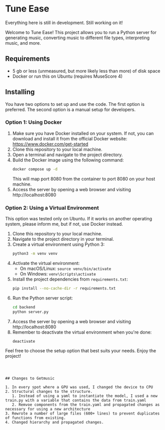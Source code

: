 # Tune Ease

Everything here is still in development. Still working on it!

Welcome to Tune Ease! This project allows you to run a Python server for generating music, converting music to different file types, interpreting music, and more. 

## Requirements

- 5 gb or less (unmeasured, but more likely less than more) of disk space
- Docker or run this on Ubuntu (requires MuseScore 4)


## Installing
You have two options to set up and use the code. The first option is preferred. The second option is a manual setup for developers.

### Option 1: Using Docker

1. Make sure you have Docker installed on your system. If not, you can download and install it from the official Docker website: https://www.docker.com/get-started
2. Clone this repository to your local machine.
3. Open a terminal and navigate to the project directory.
4. Build the Docker image using the following command:
   ```sh
   docker compose up -d
   ```
   This will map port 8080 from the container to port 8080 on your host machine.
6. Access the server by opening a web browser and visiting http://localhost:8080

### Option 2: Using a Virtual Environment

This option was tested only on Ubuntu. If it works on another operating system, please inform me, but if not, use Docker instead.
1. Clone this repository to your local machine.
2. Navigate to the project directory in your terminal.
3. Create a virtual environment using Python 3:
   ```sh
   python3 -m venv venv
   ```
4. Activate the virtual environment:
   - On macOS/Linux: `source venv/bin/activate`
   - On Windows: `venv\Scripts\activate`
5. Install the project dependencies from `requirements.txt`:
   ```sh
   pip install --no-cache-dir -r requirements.txt
   ```
6. Run the Python server script:
   ```sh
   cd backend
   python server.py
   ```
7. Access the server by opening a web browser and visiting http://localhost:8080
8. Remember to deactivate the virtual environment when you're done:
   ```sh
   deactivate
   ```

Feel free to choose the setup option that best suits your needs. Enjoy the project!
```



## Changes to Getmusic

1. In every spot where a GPU was used, I changed the device to CPU
2. Structural changes to the structure.
   1. Instead of using a yaml to instantiate the model, I used a new train.py with a variable that contains the data from train.yaml
   2. Remvoe components from the train.yaml and propagated changes as necessary for using a new architecture
3. Rewrote a number of large files (600+ lines) to prevent duplicates of functions from existing.
4. Changed hierarchy and propagated changes.
